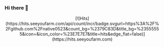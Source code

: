 ### Hi there 👋


  <div align=center>
    [![Hits](https://hits.seeyoufarm.com/api/count/incr/badge.svgurl=https%3A%2F%2Fgithub.com%2Fnative0523&count_bg=%2379C83D&title_bg=%23555555&icon=&icon_color=%23E7E7E7&title=hits&edge_flat=false)](https://hits.seeyoufarm.com)
  </div>

